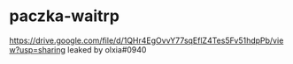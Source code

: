 # paczka-waitrp
https://drive.google.com/file/d/1QHr4EgOvvY77sqEflZ4Tes5Fv51hdpPb/view?usp=sharing
leaked by olxia#0940
